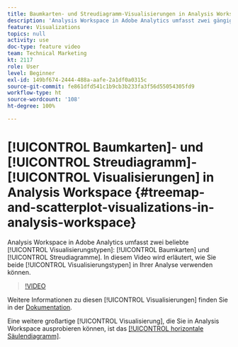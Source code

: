 ```yaml
---
title: Baumkarten- und Streudiagramm-Visualisierungen in Analysis Workspace
description: 'Analysis Workspace in Adobe Analytics umfasst zwei gängige Visualisierungstypen: Baumkarten und Streudiagramm. In diesem Video wird erläutert, wie Sie beide Visualisierungstypen in Ihrer Analyse verwenden können.'
feature: Visualizations
topics: null
activity: use
doc-type: feature video
team: Technical Marketing
kt: 2117
role: User
level: Beginner
exl-id: 149bf674-2444-488a-aafe-2a1df0a0315c
source-git-commit: fe861dfd541c1b9cb3b233fa3f56d55054305fd9
workflow-type: ht
source-wordcount: '108'
ht-degree: 100%

---
```


# [!UICONTROL Baumkarten]- und [!UICONTROL Streudiagramm]-[!UICONTROL Visualisierungen] in Analysis Workspace {#treemap-and-scatterplot-visualizations-in-analysis-workspace}

Analysis Workspace in Adobe Analytics umfasst zwei beliebte [!UICONTROL Visualisierungstypen]: [!UICONTROL Baumkarten] und [!UICONTROL Streudiagramme]. In diesem Video wird erläutert, wie Sie beide [!UICONTROL Visualisierungstypen] in Ihrer Analyse verwenden können.

>[!VIDEO](https://video.tv.adobe.com/v/23988/?quality=12)

Weitere Informationen zu diesen [!UICONTROL Visualisierungen] finden Sie in der [Dokumentation](https://experienceleague.adobe.com/docs/analytics/analyze/analysis-workspace/visualizations/treemap.html?lang=de).

Eine weitere großartige [!UICONTROL Visualisierung], die Sie in Analysis Workspace ausprobieren können, ist das [[!UICONTROL horizontale Säulendiagramm]](https://experienceleague.adobe.com/docs/analytics-learn/tutorials/analysis-workspace/visualizations/bullet-graph-visualization.html?lang=de).
